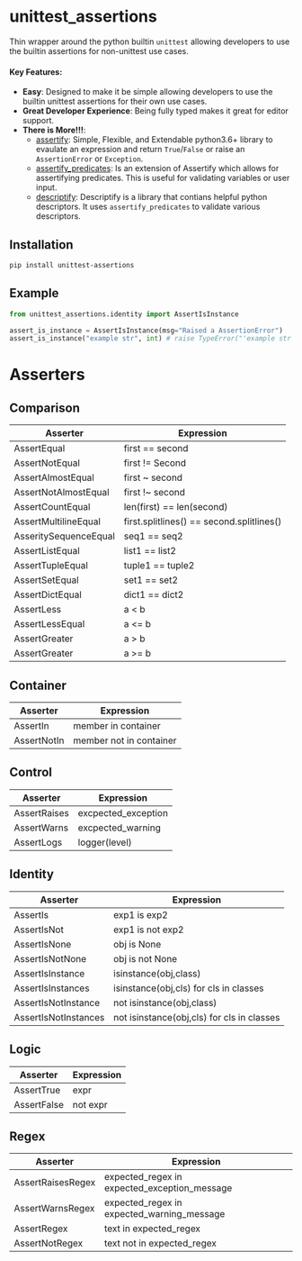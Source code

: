 # unittest_assertions
Thin wrapper around the python builtin `unittest` allowing developers to use the builtin assertions for non-unittest use cases.


#### Key Features:
* **Easy**: Designed to make it be simple allowing developers to use the builtin unittest assertions for their own use cases.
* **Great Developer Experience**: Being fully typed makes it great for editor support.
* **There is More!!!**:
    * [assertify](https://github.com/tybruno/assertify): Simple, Flexible, and Extendable python3.6+ library to evaulate an expression and return `True`/`False` or raise an `AssertionError` or `Exception`.
    * [assertify_predicates](https://github.com/tybruno/assertify_predicates): Is an extension of Assertify which allows for assertifying predicates. This is useful for validating variables or user input.
    * [descriptify](https://github.com/tybruno/descriptify): Descriptify is a library that contians helpful python descriptors. It uses `assertify_predicates` to validate various descriptors.

## Installation
```bash
pip install unittest-assertions
```
## Example
```python
from unittest_assertions.identity import AssertIsInstance

assert_is_instance = AssertIsInstance(msg="Raised a AssertionError")
assert_is_instance("example str", int) # raise TypeError("'example str' is not an instance of <class 'int'> : Raised a AssertionError")
```
# Asserters
## Comparison
| Asserter | Expression | 
|-----------------|----------|
|AssertEqual| first == second| 
| AssertNotEqual| first != Second | 
|AssertAlmostEqual| first ~ second|
|AssertNotAlmostEqual| first !~ second| 
|AssertCountEqual| len(first) == len(second)| 
|AssertMultilineEqual| first.splitlines() == second.splitlines()|
|AsseritySequenceEqual| seq1 == seq2| 
|AssertListEqual| list1 == list2| 
|AssertTupleEqual| tuple1 == tuple2| 
|AssertSetEqual| set1 == set2 | 
|AssertDictEqual| dict1 == dict2| 
|AssertLess| a < b| 
|AssertLessEqual| a <= b | 
|AssertGreater| a > b | 
|AssertGreater| a >= b | 
## Container
| Asserter | Expression |
|-----------------|----------------|
|AssertIn| member in container| 
| AssertNotIn| member not in container |
## Control
| Asserter | Expression |
|-----------------|----------------|
|AssertRaises| excpected_exception | 
|AssertWarns| excpected_warning| 
|AssertLogs| logger(level) | 
## Identity
| Asserter | Expression |
|-----------------|----------------|
|AssertIs| exp1 is exp2|
|AssertIsNot| exp1 is not exp2| 
|AssertIsNone| obj is None|
|AssertIsNotNone| obj is not None|
|AssertIsInstance|isinstance(obj,class) |
|AssertIsInstances| isinstance(obj,cls) for cls in classes | 
|AssertIsNotInstance| not isinstance(obj,class) | 
|AssertIsNotInstances| not isinstance(obj,cls) for cls in classes |
## Logic
| Asserter| Expression | 
|-----------------|----------------|
|AssertTrue| expr |
|AssertFalse| not expr |
## Regex
| Asserter | Expression | 
|-----------------|----------------|
|AssertRaisesRegex| expected_regex in expected_exception_message |
|AssertWarnsRegex| expected_regex in expected_warning_message | 
|AssertRegex| text in expected_regex| 
|AssertNotRegex| text not in expected_regex| 
